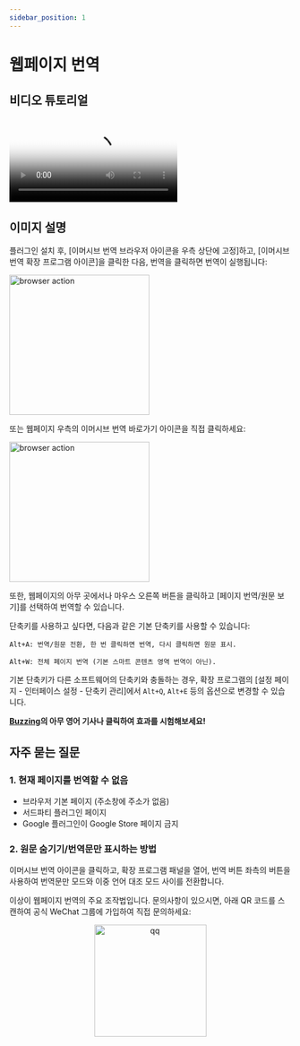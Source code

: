 ```yaml
---
sidebar_position: 1
---
```


# 웹페이지 번역

## 비디오 튜토리얼

<video
  controls
  poster="https://immersivetranslate.com/assets/price/video-poster-zh-Hans.png"
  src="https://s.immersivetranslate.com/assets/uploads/full-intro-zh-CN-rYaxVV.mp4"
/>

## 이미지 설명

플러그인 설치 후, [이머시브 번역 브라우저 아이콘을 우측 상단에 고정]하고, [이머시브 번역 확장 프로그램 아이콘]을 클릭한 다음, 번역을 클릭하면 번역이 실행됩니다:

<img src="https://s.immersivetranslate.com/static/official-static/assets/browser-panel-v2.png" alt="browser action" width="250" />

또는 웹페이지 우측의 이머시브 번역 바로가기 아이콘을 직접 클릭하세요:

<img src="https://s.immersivetranslate.com/assets/sidebar-shortcut.jpeg" alt="browser action" width="250" />

또한, 웹페이지의 아무 곳에서나 마우스 오른쪽 버튼을 클릭하고 [페이지 번역/원문 보기]를 선택하여 번역할 수 있습니다.

단축키를 사용하고 싶다면, 다음과 같은 기본 단축키를 사용할 수 있습니다:

    Alt+A: 번역/원문 전환, 한 번 클릭하면 번역, 다시 클릭하면 원문 표시.

    Alt+W: 전체 페이지 번역 (기본 스마트 콘텐츠 영역 번역이 아닌).

기본 단축키가 다른 소프트웨어의 단축키와 충돌하는 경우, 확장 프로그램의 [설정 페이지 - 인터페이스 설정 - 단축키 관리]에서 `Alt+Q`, `Alt+E` 등의 옵션으로 변경할 수 있습니다.

**[Buzzing](https://www.buzzing.cc/)의 아무 영어 기사나 클릭하여 효과를 시험해보세요!**

## 자주 묻는 질문

### 1. 현재 페이지를 번역할 수 없음

- 브라우저 기본 페이지 (주소창에 주소가 없음)
- 서드파티 플러그인 페이지
- Google 플러그인이 Google Store 페이지 금지

### 2. 원문 숨기기/번역문만 표시하는 방법

이머시브 번역 아이콘을 클릭하고, 확장 프로그램 패널을 열어, 번역 버튼 좌측의 버튼을 사용하여 번역문만 모드와 이중 언어 대조 모드 사이를 전환합니다.

이상이 웹페이지 번역의 주요 조작법입니다. 문의사항이 있으시면, 아래 QR 코드를 스캔하여 공식 WeChat 그룹에 가입하여 직접 문의하세요:

<div align="center">
<img src="https://s.immersivetranslate.com/assets/r2-uploads/wechat-contact4.png" width="200" alt="qq" />
</div>
